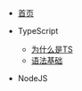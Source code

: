 * [首页](README)

* TypeScript
  * [为什么是TS](/TypeScript/whyTypeScript/)
  * [语法基础](/TypeScript/SyntaxDetails/)

* NodeJS
